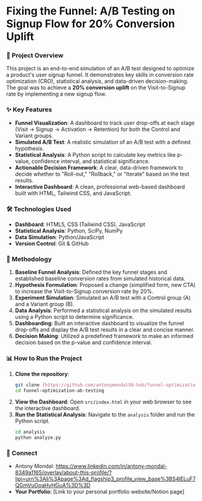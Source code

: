 # Fixing the Funnel: A/B Testing on Signup Flow for 20% Conversion Uplift

### 🎯 Project Overview
This project is an end-to-end simulation of an A/B test designed to optimize a product's user signup funnel. It demonstrates key skills in conversion rate optimization (CRO), statistical analysis, and data-driven decision-making. The goal was to achieve a **20% conversion uplift** on the Visit-to-Signup rate by implementing a new signup flow.

### ✨ Key Features
- **Funnel Visualization**: A dashboard to track user drop-offs at each stage (Visit → Signup → Activation → Retention) for both the Control and Variant groups.
- **Simulated A/B Test**: A realistic simulation of an A/B test with a defined hypothesis.
- **Statistical Analysis**: A Python script to calculate key metrics like p-value, confidence interval, and statistical significance.
- **Actionable Decision Framework**: A clear, data-driven framework to decide whether to "Roll-out," "Rollback," or "Iterate" based on the test results.
- **Interactive Dashboard**: A clean, professional web-based dashboard built with HTML, Tailwind CSS, and JavaScript.

### 🛠️ Technologies Used
- **Dashboard**: HTML5, CSS (Tailwind CSS), JavaScript
- **Statistical Analysis**: Python, SciPy, NumPy
- **Data Simulation**: Python/JavaScript
- **Version Control**: Git & GitHub

### 🧪 Methodology
1.  **Baseline Funnel Analysis**: Defined the key funnel stages and established baseline conversion rates from simulated historical data.
2.  **Hypothesis Formulation**: Proposed a change (simplified form, new CTA) to increase the Visit-to-Signup conversion rate by 20%.
3.  **Experiment Simulation**: Simulated an A/B test with a Control group (A) and a Variant group (B).
4.  **Data Analysis**: Performed a statistical analysis on the simulated results using a Python script to determine significance.
5.  **Dashboarding**: Built an interactive dashboard to visualize the funnel drop-offs and display the A/B test results in a clear and concise manner.
6.  **Decision Making**: Utilized a predefined framework to make an informed decision based on the p-value and confidence interval.

### 📊 How to Run the Project
1.  **Clone the repository**:
    ```bash
    git clone [https://github.com/antonymondal50-hub/funnel-optimization-ab-testing.git](https://github.com/antonymondal50-hub/funnel-optimization-ab-testing.git)
    cd funnel-optimization-ab-testing
    ```
2.  **View the Dashboard**: Open `src/index.html` in your web browser to see the interactive dashboard.
3.  **Run the Statistical Analysis**: Navigate to the `analysis` folder and run the Python script.
    ```bash
    cd analysis
    python analyze.py
    ```

### 🤝 Connect
- Antony Mondal: https://www.linkedin.com/in/antony-mondal-8349a1165/overlay/about-this-profile/?lipi=urn%3Ali%3Apage%3Ad_flagship3_profile_view_base%3BS4lELuF7QGmVuOoaHvHGuA%3D%3D
- **Your Portfolio**: [Link to your personal portfolio website/Notion page]
